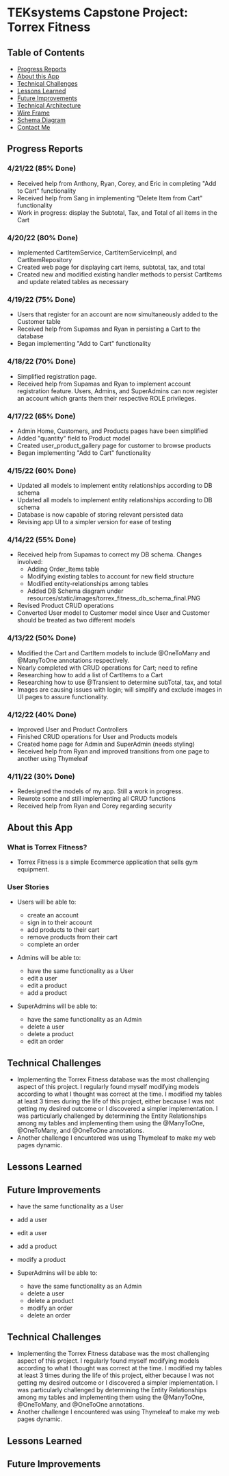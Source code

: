 # TEKsystems Capstone Project: Torrex Fitness

## Table of Contents

* [Progress Reports](#Progress-Reports)
* [About this App](#About-this-App)
* [Technical Challenges](#Technical-Challenges)
* [Lessons Learned](#Lessons-Learned)
* [Future Improvements](#Future-Improvements)
* [Technical Architecture](http://)
* [Wire Frame](http://)
* [Schema Diagram](http://)
* [Contact Me](mailto:jose.loyamarquez@outlook.com)

## Progress Reports

### 4/21/22 (85% Done)
* Received help from Anthony, Ryan, Corey, and Eric in completing "Add to Cart" functionality
* Received help from Sang in implementing "Delete Item from Cart" functionality
* Work in progress: display the Subtotal, Tax, and Total of all items in the Cart

### 4/20/22 (80% Done)
* Implemented CartItemService, CartItemServiceImpl, and CartItemRepository
* Created web page for displaying cart items, subtotal, tax, and total
* Created new and modified existing handler methods to persist CartItems and update related tables as necessary

### 4/19/22 (75% Done)
* Users that register for an account are now simultaneously added to the Customer table
* Received help from Supamas and Ryan in persisting a Cart to the database
* Began implementing "Add to Cart" functionality 

### 4/18/22 (70% Done)
* Simplified registration page. 
* Received help from Supamas and Ryan to implement account registration feature. Users, Admins, and SuperAdmins can now
  register an account which grants them their respective ROLE privileges.

### 4/17/22 (65% Done)
* Admin Home, Customers, and Products pages have been simplified
* Added "quantity" field to Product model
* Created user_product_gallery page for customer to browse products
* Began implementing "Add to Cart" functionality

### 4/15/22 (60% Done)
* Updated all models to implement entity relationships according to DB schema
* Updated all models to implement entity relationships according to DB schema
* Database is now capable of storing relevant persisted data
* Revising app UI to a simpler version for ease of testing

### 4/14/22 (55% Done)
* Received help from Supamas to correct my DB schema. Changes involved:
    * Adding Order_Items table
    * Modifying existing tables to account for new field structure
    * Modified entity-relationships among tables
    * Added DB Schema diagram under resources/static/images/torrex_fitness_db_schema_final.PNG
* Revised Product CRUD operations
* Converted User model to Customer model since User and Customer should be treated as two different models

### 4/13/22 (50% Done)
* Modified the Cart and CartItem models to include @OneToMany and @ManyToOne annotations respectively.
* Nearly completed with CRUD operations for Cart; need to refine
* Researching how to add a list of CartItems to a Cart
* Researching how to use @Transient to determine subTotal, tax, and total
* Images are causing issues with login; will simplify and exclude images in UI pages to assure functionality.

### 4/12/22 (40% Done)
* Improved User and Product Controllers
* Finished CRUD operations for User and Products models
* Created home page for Admin and SuperAdmin (needs styling)
* Received help from Ryan and improved transitions from one page to another using Thymeleaf

### 4/11/22 (30% Done)
* Redesigned the models of my app. Still a work in progress.
* Rewrote some and still implementing all CRUD functions
* Received help from Ryan and Corey regarding security

## About this App

### What is Torrex Fitness?
* Torrex Fitness is a simple Ecommerce application that sells gym equipment.

### User Stories
* Users will be able to:
    * create an account
    * sign in to their account
    * add products to their cart
    * remove products from their cart
    * complete an order


* Admins will be able to:

    * have the same functionality as a User
    * edit a user
    * edit a product
    * add a product


* SuperAdmins will be able to:
    * have the same functionality as an Admin
    * delete a user
    * delete a product
    * edit an order


## Technical Challenges

* Implementing the Torrex Fitness database was the most challenging aspect of this project. I regularly found myself
  modifying models according to what I thought was correct at the time. I modified my tables at least 3 times during the
  life of this project, either because I was not getting my desired outcome or I discovered a simpler implementation. I
  was particularly challenged by determining the Entity Relationships among my tables and implementing them using the
  @ManyToOne, @OneToMany, and @OneToOne annotations.
* Another challenge I encuntered was using Thymeleaf to make my web pages dynamic.

## Lessons Learned

## Future Improvements

  * have the same functionality as a User
  * add a user
  * edit a user
  * add a product
  * modify a product


* SuperAdmins will be able to:
  * have the same functionality as an Admin
  * delete a user
  * delete a product
  * modify an order
  * delete an order
  

## Technical Challenges
* Implementing the Torrex Fitness database was the most challenging aspect of this project. I regularly found myself modifying models according to what I thought was correct at the time. I modified my tables at least 3 times during the life of this project, either because I was not getting my desired outcome or 
I discovered a simpler implementation. I was particularly challenged by determining the Entity Relationships among my tables and implementing them using the @ManyToOne, @OneToMany, and @OneToOne annotations. 
* Another challenge I encountered was using Thymeleaf to make my web pages dynamic.

## Lessons Learned

## Future Improvements
